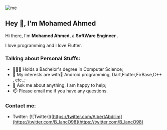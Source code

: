 ![me](https://github.com/L1cardo/L1cardo/raw/master/assets/me.gif)

## Hey 👋, I'm Mohamed Ahmed

Hi there, I'm **Mohamed Ahmed**, a **SoftWare Engineer <Flutter Developer>**.


I love programming and I love Flutter.

### Talking about Personal Stuffs:

- 👨🏽‍💻 Holds a Bachelor's degree in Computer Science; 
- 🤔 My interests are with ِAndroid  programming,  Dart,Flutter,FirBase,C++ , etc..;
- 💬 Ask me about anything, I am happy to help;
- 📫 Please email me if you have any questions.




### Contact me:


- Twitter: [![Twitter]([https://twitter.com/AlbertAbdilim](https://twitter.com/B_lancO98](https://twitter.com/B_lancO98) 



